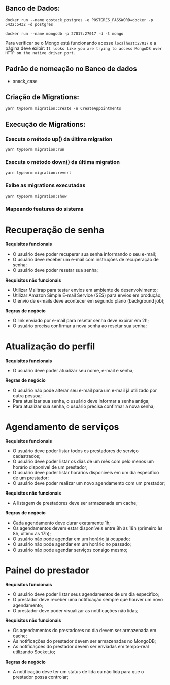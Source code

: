 ## Banco de Dados:

```docker
docker run --name gostack_postgres -e POSTGRES_PASSWORD=docker -p 5432:5432 -d postgres
```

```docker
docker run --name mongodb -p 27017:27017 -d -t mongo
```

Para verificar se o Mongo está funcionando acesse `localhost:27017` e a página deve exibir: `It looks like you are trying to access MongoDB over HTTP on the native driver port.`

## Padrão de nomeação no Banco de dados

- snack_case

## Criação de Migrations:

```yarn
yarn typeorm migration:create -n CreateAppointments
```

## Execução de Migrations:

### Executa o método up() da última migration

```yarn
yarn typeorm migration:run
```

### Executa o método down() da última migration

```yarn
yarn typeorm migration:revert
```

### Exibe as migrations executadas

```yarn
yarn typeorm migration:show
```

### Mapeando features do sistema

# Recuperação de senha

**Requisitos funcionais**

- O usuário deve poder recuperar sua senha informando o seu e-mail;
- O usuário deve receber um e-mail com instruções de recuperação de senha;
- O usuário deve poder resetar sua senha;

**Requisitos não funcionais**

- Utilizar Mailtrap para testar envios em ambiente de desenvolvimento;
- Utilizar Amazon Simple E-mail Service (SES) para envios em produção;
- O envio de e-mails deve acontecer em segundo plano (background job);

**Regras de negócio**

- O link enviado por e-mail para resetar senha deve expirar em 2h;
- O usuário precisa confirmar a nova senha ao resetar sua senha;

# Atualização do perfil

**Requisitos funcionais**

- O usuário deve poder atualizar seu nome, e-mail e senha;

**Regras de negócio**

- O usuário não pode alterar seu e-mail para um e-mail já utilizado por outra pessoa;
- Para atualizar sua senha, o usuário deve informar a senha antiga;
- Para atualizar sua senha, o usuário precisa confirmar a nova senha;

# Agendamento de serviços

**Requisitos funcionais**

- O usuário deve poder listar todos os prestadores de serviço cadastrados;
- O usuário deve poder listar os dias de um mês com pelo menos um horário disponível de um prestador;
- O usuário deve poder listar horários disponíveis em um dia específico de um prestador;
- O usuário deve poder realizar um novo agendamento com um prestador;

**Requisitos não funcionais**

- A listagem de prestadores deve ser armazenada em cache;

**Regras de negócio**

- Cada agendamento deve durar exatamente 1h;
- Os agendamentos devem estar disponíveis entre 8h às 18h (primeiro às 8h, último às 17h);
- O usuário não pode agendar em um horário já ocupado;
- O usuário não pode agendar em um horário no passado;
- O usuário não pode agendar serviços consigo mesmo;

# Painel do prestador

**Requisitos funcionais**

- O usuário deve poder listar seus agendamentos de um dia específico;
- O prestador deve receber uma notificação sempre que houver um novo agendamento;
- O prestador deve poder visualizar as notificações não lidas;

**Requisitos não funcionais**

- Os agendamentos do prestadores no dia devem ser armazenada em cache;
- As notificações do prestador devem ser armazenadas no MongoDB;
- As notificações do prestador devem ser enviadas em tempo-real utilizando Socket.io;

**Regras de negócio**

- A notificação deve ter um status de lida ou não lida para que o prestador possa controlar;

